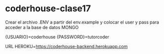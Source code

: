 # coderhouse-clase17

Crear el archivo .ENV a partir del env.example y colocar el user y pass para acceder a la base de datos MONGO

{USUARIO}=coderhouse {PASSWORD}=tutorcoder

URL HEROKU=https://coderhouse-backend.herokuapp.com